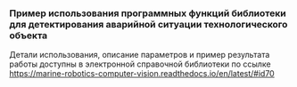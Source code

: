 ### Пример использования программных функций библиотеки для детектирования аварийной ситуации технологического объекта
Детали использования, описание параметров и пример результата работы доступны в электронной справочной библиотеки по ссылке https://marine-robotics-computer-vision.readthedocs.io/en/latest/#id70
